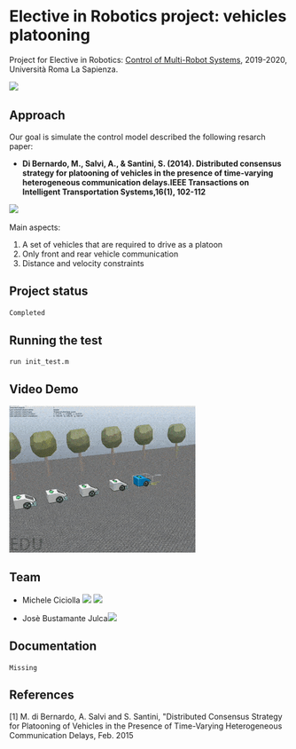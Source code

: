 # Elective in Robotics project: vehicles platooning

Project for Elective in Robotics: [Control of Multi-Robot Systems](https://sites.google.com/a/diag.uniroma1.it/cristofaro/teaching/cams), 2019-2020, Università Roma La Sapienza.

<a href="https://www.dis.uniroma1.it/"><img src="http://www.dis.uniroma1.it/sites/default/files/marchio%20logo%20eng%20jpg.jpg" width="500"></a>

## Approach
Our goal is simulate the control model described the following resarch paper:
*  **Di Bernardo, M., Salvi, A., & Santini, S. (2014). Distributed consensus strategy for platooning of vehicles in the presence of time-varying heterogeneous communication delays.IEEE Transactions on Intelligent Transportation Systems,16(1), 102-112**


<a href="https://www.dis.uniroma1.it/"><img src="https://www.researchgate.net/profile/Jeroen_Ploeg/publication/269332242/figure/fig3/AS:667784740614167@1536223697739/A-homogeneous-platoon-of-vehicles-equipped-with-CACC.png" width="550"></a>


Main aspects:
1. A set of vehicles that are required to drive as a platoon
2. Only front and rear vehicle communication
3. Distance and velocity constraints


## Project status
```bash
Completed
```

## Running the test

```
run init_test.m
```


## Video Demo

[![SC2 Video](./docs/demo.gif)](https://youtu.be/s0aRBQPnHzs) 

## Team
* Michele Ciciolla <a href="https://github.com/micheleciciolla"><img src="https://upload.wikimedia.org/wikipedia/commons/thumb/9/91/Octicons-mark-github.svg/1024px-Octicons-mark-github.svg.png" width="30"></a>
<a href="https://www.linkedin.com/in/micheleciciolla/"><img src="https://www.tecnomagazine.it/tech/wp-content/uploads/2013/05/linkedin-aggiungere-immagini.png" width="30"></a>

*  Josè Bustamante Julca<a href="https://github.com/JoseLuis-Bustamante"><img src="https://upload.wikimedia.org/wikipedia/commons/thumb/9/91/Octicons-mark-github.svg/1024px-Octicons-mark-github.svg.png" width="30"></a>


## Documentation
```
Missing
```

## References
[1] M. di Bernardo, A. Salvi and S. Santini, "Distributed Consensus Strategy for Platooning of Vehicles in the Presence of Time-Varying Heterogeneous Communication Delays, Feb. 2015


